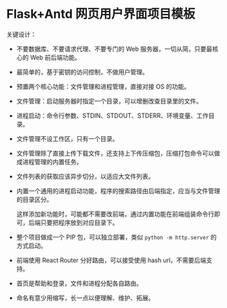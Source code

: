 # Flask+Antd 网页用户界面项目模板

关键设计：

- 不要数据库、不要请求代理、不要专门的 Web 服务器，一切从简，只要最核心的 Web 前后端功能。
- 最简单的，基于密钥的访问控制，不做用户管理。
- 预置两个核心功能：文件管理和进程管理，直接对接 OS 的功能。
- 文件管理：启动服务器时指定一个目录，可以增删改查目录里的文件。
- 进程启动：命令行参数、STDIN、STDOUT、STDERR、环境变量、工作目录。
- 文件管理不设工作区，只有一个目录。
- 文件管理除了直接上传下载文件，还支持上下传压缩包，压缩打包命令可以做成进程管理的内置任务。
- 文件列表的获取应该异步切分，以适应大文件列表。
- 内置一个通用的进程启动功能，程序的搜索路径由后端指定，应当与文件管理的目录区分。

  这样添加新功能时，可能都不需要改前端，通过内置功能在前端组装命令行即可，后端只要把程序放到对应目录下。

- 整个项目做成一个 PIP 包，可以独立部署，类似 `python -m http.server` 的方式启动。
- 前端使用 React Router 分好路由，可以接受使用 hash url，不需要后端支持。
- 首页是帮助和登录，文件和进程分配各自路由。
- 命名有意少用缩写，长一点以便理解、维护、拓展。
